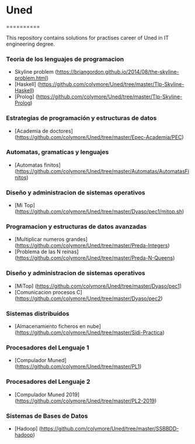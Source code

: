 # Uned
==========

This repository contains solutions for practises career of Uned in IT engineering degree.

### Teoria de los lenguajes de programacion
* Skyline problem (https://briangordon.github.io/2014/08/the-skyline-problem.html)  
 * [Haskell] (https://github.com/colymore/Uned/tree/master/Tlp-Skyline-Haskell)   
 * [Prolog] (https://github.com/colymore/Uned/tree/master/Tlp-Skyline-Prolog)
  
 
### Estrategias de programación y estructuras de datos  
* [Academia de doctores] (https://github.com/colymore/Uned/tree/master/Epec-Academia/PEC)

### Automatas, gramaticas y lenguajes
* [Automatas finitos] (https://github.com/colymore/Uned/tree/master/Automatas/AutomatasFinitos)

### Diseño y administracion de sistemas operativos
* [Mi Top] (https://github.com/colymore/Uned/tree/master/Dyaso/pec1/mitop.sh)

### Programacion y estructuras de datos avanzadas
* [Multiplicar numeros grandes] (https://github.com/colymore/Uned/tree/master/Preda-Integers)
* [Problema de las N reinas] (https://github.com/colymore/Uned/tree/master/Preda-N-Queens)

### Diseño y administracion de sistemas operativos
* [MiTop] (https://github.com/colymore/Uned/tree/master/Dyaso/pec1)
* [Comunicacion procesos C] (https://github.com/colymore/Uned/tree/master/Dyaso/pec2)

### Sistemas distribuidos
* [Almacenamiento ficheros en nube] (https://github.com/colymore/Uned/tree/master/Sidi-Practica)

### Procesadores del Lenguaje 1
*  [Compulador Muned] (https://github.com/colymore/Uned/tree/master/PL1)
### Procesadores del Lenguaje 2
*  [Compulador Muned 2019] (https://github.com/colymore/Uned/tree/master/PL2-2019)


### Sistemas de Bases de Datos
* [Hadoop] (https://github.com/colymore/Uned/tree/master/SSBBDD-hadoop)
